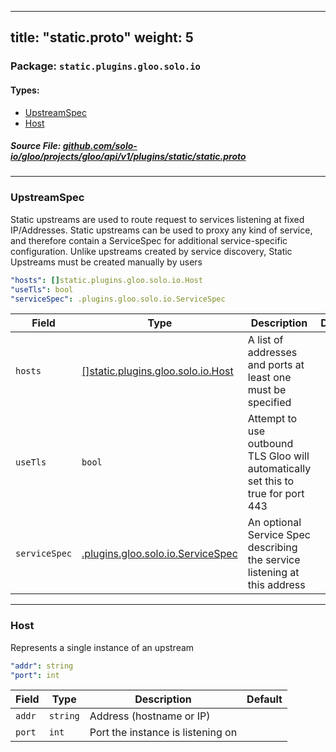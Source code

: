 
---
title: "static.proto"
weight: 5
---

<!-- Code generated by solo-kit. DO NOT EDIT. -->


### Package: `static.plugins.gloo.solo.io` 
#### Types:


- [UpstreamSpec](#upstreamspec)
- [Host](#host)
  



##### Source File: [github.com/solo-io/gloo/projects/gloo/api/v1/plugins/static/static.proto](https://github.com/solo-io/gloo/blob/master/projects/gloo/api/v1/plugins/static/static.proto)





---
### UpstreamSpec

 
Static upstreams are used to route request to services listening at fixed IP/Addresses.
Static upstreams can be used to proxy any kind of service, and therefore contain a ServiceSpec
for additional service-specific configuration.
Unlike upstreams created by service discovery, Static Upstreams must be created manually by users

```yaml
"hosts": []static.plugins.gloo.solo.io.Host
"useTls": bool
"serviceSpec": .plugins.gloo.solo.io.ServiceSpec

```

| Field | Type | Description | Default |
| ----- | ---- | ----------- |----------- | 
| `hosts` | [[]static.plugins.gloo.solo.io.Host](../static.proto.sk#host) | A list of addresses and ports at least one must be specified |  |
| `useTls` | `bool` | Attempt to use outbound TLS Gloo will automatically set this to true for port 443 |  |
| `serviceSpec` | [.plugins.gloo.solo.io.ServiceSpec](../../service_spec.proto.sk#servicespec) | An optional Service Spec describing the service listening at this address |  |




---
### Host

 
Represents a single instance of an upstream

```yaml
"addr": string
"port": int

```

| Field | Type | Description | Default |
| ----- | ---- | ----------- |----------- | 
| `addr` | `string` | Address (hostname or IP) |  |
| `port` | `int` | Port the instance is listening on |  |





<!-- Start of HubSpot Embed Code -->
<script type="text/javascript" id="hs-script-loader" async defer src="//js.hs-scripts.com/5130874.js"></script>
<!-- End of HubSpot Embed Code -->
